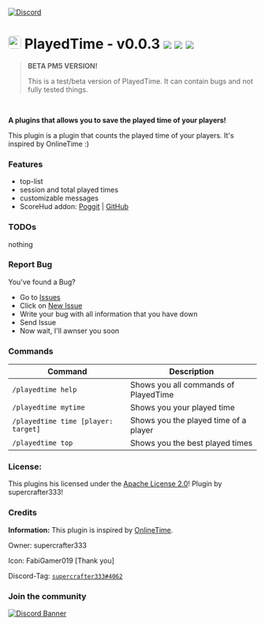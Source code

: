 [![Discord](https://img.shields.io/badge/chat-on%20discord-7289da.svg)](https://discord.gg/ca6cWPpERp)
# <img src="https://github.com/supercrafter333/PlayedTime/blob/master/icon.png?raw=true" width="26" float="left" style="border-radius: 0.3rem"> PlayedTime - v0.0.3  [![](https://poggit.pmmp.io/shield.state/PlayedTime)](https://poggit.pmmp.io/p/PlayedTime) [![](https://poggit.pmmp.io/shield.dl.total/PlayedTime)](https://poggit.pmmp.io/p/PlayedTime) [<img src="https://img.shields.io/badge/ScoreHud-PlayedTimeScore-blue?&style=square">](https://poggit.pmmp.io/ci/supercrafter333/ScoreHudX/PlayedTimeScore)

> **BETA PM5 VERSION!**
> 
> This is a test/beta version of PlayedTime. It can contain bugs and not fully tested things.

<br />

**A plugins that allows you to save the played time of your players!**

This plugin is a plugin that counts the played time of your players. It's inspired by OnlineTime :)


### Features
- top-list
- session and total played times
- customizable messages
- ScoreHud addon: [Poggit](https://poggit.pmmp.io/ci/supercrafter333/ScoreHudX/PlayedTimeScore) | [GitHub](https://github.com/supercrafter333/ScoreHudX/tree/main/PlayedTimeScore)


### TODOs
nothing


### Report Bug
You've found a Bug?
- Go to [Issues](https://github.com/supercrafter333/PlayedTime/issues)
- Click on [New Issue](https://github.com/supercrafter333/PlayedTime/issues/new/choose)
- Write your bug with all information that you have down
- Send Issue
- Now wait, I'll awnser you soon


### Commands
| **Command**                         | **Description**                       |
|-------------------------------------|---------------------------------------|
| `/playedtime help`                  | Shows you all commands of PlayedTime  |
| `/playedtime mytime`                | Shows you your played time            |
| `/playedtime time [player: target]` | Shows you the played time of a player |
| `/playedtime top`                   | Shows you the best played times       |


### License:
This plugins his licensed under the [Apache License 2.0](/LICENSE)! Plugin by supercrafter333!


### Credits
**Information:** This plugin is inspired by [OnlineTime](https://github.com/Zedstar16/OnlineTime).

Owner: supercrafter333

Icon: FabiGamer019 [Thank you]

Discord-Tag: [`supercrafter333#4062`](https://discordapp.com/users/511252471616897024)


### Join the community
[![Discord Banner](https://discordapp.com/api/guilds/847099444465238036/widget.png?style=banner3)](https://discord.gg/ca6cWPpERp)
